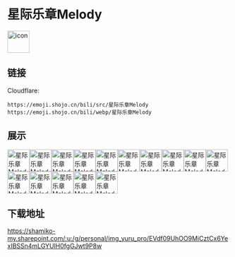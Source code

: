 # 星际乐章Melody
<img src="https://emoji.shojo.cn/bili/src/星际乐章Melody/icon.png" width="50" height="50" alt="icon">

## 链接
Cloudflare:
```
https://emoji.shojo.cn/bili/src/星际乐章Melody
https://emoji.shojo.cn/bili/webp/星际乐章Melody
```
## 展示
<img src="https://emoji.shojo.cn/bili/src/星际乐章Melody/星际乐章Melody-用点脑子.png" width="50" height="50" alt="星际乐章Melody-用点脑子"><img src="https://emoji.shojo.cn/bili/src/星际乐章Melody/星际乐章Melody-别说话.png" width="50" height="50" alt="星际乐章Melody-别说话"><img src="https://emoji.shojo.cn/bili/src/星际乐章Melody/星际乐章Melody-哼.png" width="50" height="50" alt="星际乐章Melody-哼"><img src="https://emoji.shojo.cn/bili/src/星际乐章Melody/星际乐章Melody-干我屁事.png" width="50" height="50" alt="星际乐章Melody-干我屁事"><img src="https://emoji.shojo.cn/bili/src/星际乐章Melody/星际乐章Melody-邦.png" width="50" height="50" alt="星际乐章Melody-邦"><img src="https://emoji.shojo.cn/bili/src/星际乐章Melody/星际乐章Melody-Do.png" width="50" height="50" alt="星际乐章Melody-Do"><img src="https://emoji.shojo.cn/bili/src/星际乐章Melody/星际乐章Melody-Re.png" width="50" height="50" alt="星际乐章Melody-Re"><img src="https://emoji.shojo.cn/bili/src/星际乐章Melody/星际乐章Melody-Mi.png" width="50" height="50" alt="星际乐章Melody-Mi"><img src="https://emoji.shojo.cn/bili/src/星际乐章Melody/星际乐章Melody-Fa.png" width="50" height="50" alt="星际乐章Melody-Fa"><img src="https://emoji.shojo.cn/bili/src/星际乐章Melody/星际乐章Melody-Suo.png" width="50" height="50" alt="星际乐章Melody-Suo"><img src="https://emoji.shojo.cn/bili/src/星际乐章Melody/星际乐章Melody-La.png" width="50" height="50" alt="星际乐章Melody-La"><img src="https://emoji.shojo.cn/bili/src/星际乐章Melody/星际乐章Melody-Ti.png" width="50" height="50" alt="星际乐章Melody-Ti"><img src="https://emoji.shojo.cn/bili/src/星际乐章Melody/星际乐章Melody-V我50.png" width="50" height="50" alt="星际乐章Melody-V我50"><img src="https://emoji.shojo.cn/bili/src/星际乐章Melody/星际乐章Melody-想吃.png" width="50" height="50" alt="星际乐章Melody-想吃"><img src="https://emoji.shojo.cn/bili/src/星际乐章Melody/星际乐章Melody-嘿嘿嘿.png" width="50" height="50" alt="星际乐章Melody-嘿嘿嘿">

## 下载地址

https://shamiko-my.sharepoint.com/:u:/g/personal/img_yuru_pro/EVdf09UhOO9MiCztCx6YexIBSSn4mLGYUlH0fgGJwt9P8w